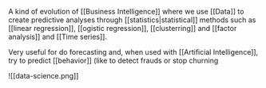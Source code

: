A kind of evolution of [[Business Intelligence]] where we use [[Data]] to create predictive analyses through [[statistics|statistical]] methods such as [[linear regression]], [[ogistic regression]], [[clusterring]] and [[factor analysis]] and [[Time series]].

Very useful for do forecasting and, when used with [[Artificial Intelligence]], try to predict [[behavior]] (like to detect frauds or stop churning

![[data-science.png]]